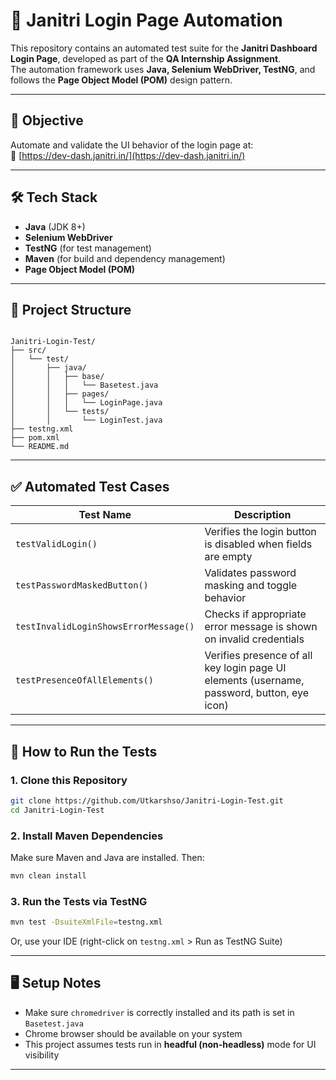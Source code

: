 
# 🔐 Janitri Login Page Automation 

This repository contains an automated test suite for the **Janitri Dashboard Login Page**, developed as part of the **QA Internship Assignment**.  
The automation framework uses **Java, Selenium WebDriver, TestNG**, and follows the **Page Object Model (POM)** design pattern.

---

## 🚀 Objective

Automate and validate the UI behavior of the login page at:  
🔗 [https://dev-dash.janitri.in/](https://dev-dash.janitri.in/)

---

## 🛠 Tech Stack

- **Java** (JDK 8+)
- **Selenium WebDriver**
- **TestNG** (for test management)
- **Maven** (for build and dependency management)
- **Page Object Model (POM)**

---

## 📂 Project Structure

```

Janitri-Login-Test/
├── src/
│   └── test/
│       ├── java/
│       │   ├── base/
│       │   │   └── Basetest.java
│       │   ├── pages/
│       │   │   └── LoginPage.java
│       │   └── tests/
│       │       └── LoginTest.java
├── testng.xml
├── pom.xml
└── README.md

````

---

## ✅ Automated Test Cases

| Test Name                            | Description |
|-------------------------------------|-------------|
| `testValidLogin()`                  | Verifies the login button is disabled when fields are empty |
| `testPasswordMaskedButton()`        | Validates password masking and toggle behavior |
| `testInvalidLoginShowsErrorMessage()` | Checks if appropriate error message is shown on invalid credentials |
| `testPresenceOfAllElements()`       | Verifies presence of all key login page UI elements (username, password, button, eye icon) |

---

## 🧪 How to Run the Tests

### 1. Clone this Repository

```bash
git clone https://github.com/Utkarshso/Janitri-Login-Test.git
cd Janitri-Login-Test
````

### 2. Install Maven Dependencies

Make sure Maven and Java are installed. Then:

```bash
mvn clean install
```

### 3. Run the Tests via TestNG

```bash
mvn test -DsuiteXmlFile=testng.xml
```

Or, use your IDE (right-click on `testng.xml` > Run as TestNG Suite)

---

## 🖥 Setup Notes

* Make sure `chromedriver` is correctly installed and its path is set in `Basetest.java`
* Chrome browser should be available on your system
* This project assumes tests run in **headful (non-headless)** mode for UI visibility

---


